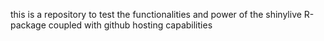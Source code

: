 this is a repository to test the functionalities and power of the shinylive R-package coupled with github hosting capabilities 
